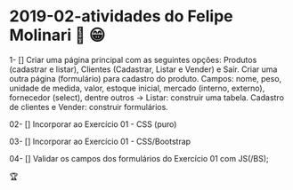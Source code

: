 # 2019-02-atividades do **Felipe Molinari** :metal: :grin:


1- [] Criar uma página principal com as seguintes opções: Produtos (cadastrar e listar), Clientes (Cadastrar, Listar e Vender) e Sair. Criar uma outra página (formulário) para cadastro do produto. Campos: nome, peso, unidade de medida, valor, estoque inicial, mercado (interno, externo), fornecedor (select), dentre outros -> Listar: construir uma tabela. Cadastro de clientes e Vender: construir formulários.

02- [] Incorporar ao Exercício 01 - CSS (puro)

03- [] Incorporar ao Exercício 01 - CSS/Bootstrap

04- [] Validar os campos dos formulários do Exercício 01 com JS(/BS);

:trophy:
